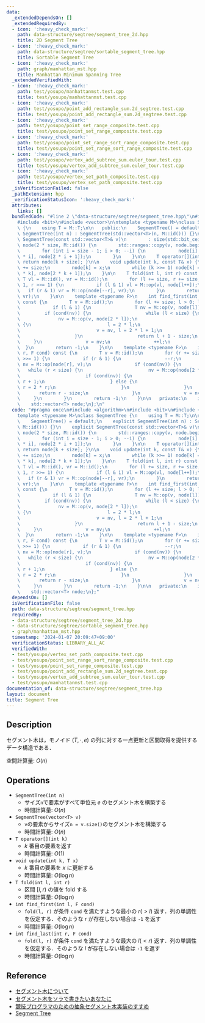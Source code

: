 ```yaml
---
data:
  _extendedDependsOn: []
  _extendedRequiredBy:
  - icon: ':heavy_check_mark:'
    path: data-structure/segtree/segment_tree_2d.hpp
    title: 2D Segment Tree
  - icon: ':heavy_check_mark:'
    path: data-structure/segtree/sortable_segment_tree.hpp
    title: Sortable Segment Tree
  - icon: ':heavy_check_mark:'
    path: graph/manhattan_mst.hpp
    title: Manhattan Minimum Spanning Tree
  _extendedVerifiedWith:
  - icon: ':heavy_check_mark:'
    path: test/yosupo/manhattanmst.test.cpp
    title: test/yosupo/manhattanmst.test.cpp
  - icon: ':heavy_check_mark:'
    path: test/yosupo/point_add_rectangle_sum.2d_segtree.test.cpp
    title: test/yosupo/point_add_rectangle_sum.2d_segtree.test.cpp
  - icon: ':heavy_check_mark:'
    path: test/yosupo/point_set_range_composite.test.cpp
    title: test/yosupo/point_set_range_composite.test.cpp
  - icon: ':heavy_check_mark:'
    path: test/yosupo/point_set_range_sort_range_composite.test.cpp
    title: test/yosupo/point_set_range_sort_range_composite.test.cpp
  - icon: ':heavy_check_mark:'
    path: test/yosupo/vertex_add_subtree_sum.euler_tour.test.cpp
    title: test/yosupo/vertex_add_subtree_sum.euler_tour.test.cpp
  - icon: ':heavy_check_mark:'
    path: test/yosupo/vertex_set_path_composite.test.cpp
    title: test/yosupo/vertex_set_path_composite.test.cpp
  _isVerificationFailed: false
  _pathExtension: hpp
  _verificationStatusIcon: ':heavy_check_mark:'
  attributes:
    links: []
  bundledCode: "#line 2 \"data-structure/segtree/segment_tree.hpp\"\n#include <algorithm>\n\
    #include <bit>\n#include <vector>\n\ntemplate <typename M>\nclass SegmentTree\
    \ {\n    using T = M::T;\n\n   public:\n    SegmentTree() = default;\n    explicit\
    \ SegmentTree(int n) : SegmentTree(std::vector<T>(n, M::id())) {}\n    explicit\
    \ SegmentTree(const std::vector<T>& v)\n        : size(std::bit_ceil(v.size())),\
    \ node(2 * size, M::id()) {\n        std::ranges::copy(v, node.begin() + size);\n\
    \        for (int i = size - 1; i > 0; --i) {\n            node[i] = M::op(node[2\
    \ * i], node[2 * i + 1]);\n        }\n    }\n\n    T operator[](int k) const {\
    \ return node[k + size]; }\n\n    void update(int k, const T& x) {\n        k\
    \ += size;\n        node[k] = x;\n        while (k >>= 1) node[k] = M::op(node[2\
    \ * k], node[2 * k + 1]);\n    }\n\n    T fold(int l, int r) const {\n       \
    \ T vl = M::id(), vr = M::id();\n        for (l += size, r += size; l < r; l >>=\
    \ 1, r >>= 1) {\n            if (l & 1) vl = M::op(vl, node[l++]);\n         \
    \   if (r & 1) vr = M::op(node[--r], vr);\n        }\n        return M::op(vl,\
    \ vr);\n    }\n\n    template <typename F>\n    int find_first(int l, F cond)\
    \ const {\n        T v = M::id();\n        for (l += size; l > 0; l >>= 1) {\n\
    \            if (l & 1) {\n                T nv = M::op(v, node[l]);\n       \
    \         if (cond(nv)) {\n                    while (l < size) {\n          \
    \              nv = M::op(v, node[2 * l]);\n                        if (cond(nv))\
    \ {\n                            l = 2 * l;\n                        } else {\n\
    \                            v = nv, l = 2 * l + 1;\n                        }\n\
    \                    }\n                    return l + 1 - size;\n           \
    \     }\n                v = nv;\n                ++l;\n            }\n      \
    \  }\n        return -1;\n    }\n\n    template <typename F>\n    int find_last(int\
    \ r, F cond) const {\n        T v = M::id();\n        for (r += size; r > 0; r\
    \ >>= 1) {\n            if (r & 1) {\n                --r;\n                T\
    \ nv = M::op(node[r], v);\n                if (cond(nv)) {\n                 \
    \   while (r < size) {\n                        nv = M::op(node[2 * r + 1], v);\n\
    \                        if (cond(nv)) {\n                            r = 2 *\
    \ r + 1;\n                        } else {\n                            v = nv,\
    \ r = 2 * r;\n                        }\n                    }\n             \
    \       return r - size;\n                }\n                v = nv;\n       \
    \     }\n        }\n        return -1;\n    }\n\n   private:\n    int size;\n\
    \    std::vector<T> node;\n};\n"
  code: "#pragma once\n#include <algorithm>\n#include <bit>\n#include <vector>\n\n\
    template <typename M>\nclass SegmentTree {\n    using T = M::T;\n\n   public:\n\
    \    SegmentTree() = default;\n    explicit SegmentTree(int n) : SegmentTree(std::vector<T>(n,\
    \ M::id())) {}\n    explicit SegmentTree(const std::vector<T>& v)\n        : size(std::bit_ceil(v.size())),\
    \ node(2 * size, M::id()) {\n        std::ranges::copy(v, node.begin() + size);\n\
    \        for (int i = size - 1; i > 0; --i) {\n            node[i] = M::op(node[2\
    \ * i], node[2 * i + 1]);\n        }\n    }\n\n    T operator[](int k) const {\
    \ return node[k + size]; }\n\n    void update(int k, const T& x) {\n        k\
    \ += size;\n        node[k] = x;\n        while (k >>= 1) node[k] = M::op(node[2\
    \ * k], node[2 * k + 1]);\n    }\n\n    T fold(int l, int r) const {\n       \
    \ T vl = M::id(), vr = M::id();\n        for (l += size, r += size; l < r; l >>=\
    \ 1, r >>= 1) {\n            if (l & 1) vl = M::op(vl, node[l++]);\n         \
    \   if (r & 1) vr = M::op(node[--r], vr);\n        }\n        return M::op(vl,\
    \ vr);\n    }\n\n    template <typename F>\n    int find_first(int l, F cond)\
    \ const {\n        T v = M::id();\n        for (l += size; l > 0; l >>= 1) {\n\
    \            if (l & 1) {\n                T nv = M::op(v, node[l]);\n       \
    \         if (cond(nv)) {\n                    while (l < size) {\n          \
    \              nv = M::op(v, node[2 * l]);\n                        if (cond(nv))\
    \ {\n                            l = 2 * l;\n                        } else {\n\
    \                            v = nv, l = 2 * l + 1;\n                        }\n\
    \                    }\n                    return l + 1 - size;\n           \
    \     }\n                v = nv;\n                ++l;\n            }\n      \
    \  }\n        return -1;\n    }\n\n    template <typename F>\n    int find_last(int\
    \ r, F cond) const {\n        T v = M::id();\n        for (r += size; r > 0; r\
    \ >>= 1) {\n            if (r & 1) {\n                --r;\n                T\
    \ nv = M::op(node[r], v);\n                if (cond(nv)) {\n                 \
    \   while (r < size) {\n                        nv = M::op(node[2 * r + 1], v);\n\
    \                        if (cond(nv)) {\n                            r = 2 *\
    \ r + 1;\n                        } else {\n                            v = nv,\
    \ r = 2 * r;\n                        }\n                    }\n             \
    \       return r - size;\n                }\n                v = nv;\n       \
    \     }\n        }\n        return -1;\n    }\n\n   private:\n    int size;\n\
    \    std::vector<T> node;\n};"
  dependsOn: []
  isVerificationFile: false
  path: data-structure/segtree/segment_tree.hpp
  requiredBy:
  - data-structure/segtree/segment_tree_2d.hpp
  - data-structure/segtree/sortable_segment_tree.hpp
  - graph/manhattan_mst.hpp
  timestamp: '2024-01-07 20:09:47+09:00'
  verificationStatus: LIBRARY_ALL_AC
  verifiedWith:
  - test/yosupo/vertex_set_path_composite.test.cpp
  - test/yosupo/point_set_range_sort_range_composite.test.cpp
  - test/yosupo/point_set_range_composite.test.cpp
  - test/yosupo/point_add_rectangle_sum.2d_segtree.test.cpp
  - test/yosupo/vertex_add_subtree_sum.euler_tour.test.cpp
  - test/yosupo/manhattanmst.test.cpp
documentation_of: data-structure/segtree/segment_tree.hpp
layout: document
title: Segment Tree
---
```


## Description

セグメント木は，モノイド $(T, \cdot, e)$ の列に対する一点更新と区間取得を提供するデータ構造である．

空間計算量: $O(n)$

## Operations

- `SegmentTree(int n)`
    - サイズ`n`で要素がすべて単位元 $e$ のセグメント木を構築する
    - 時間計算量: $O(n)$
- `SegmentTree(vector<T> v)`
    - `v`の要素からサイズ`n = v.size()`のセグメント木を構築する
    - 時間計算量: $O(n)$
- `T operator[](int k)`
    - $k$ 番目の要素を返す
    - 時間計算量: $O(1)$
- `void update(int k, T x)`
    - $k$ 番目の要素を $x$ に更新する
    - 時間計算量: $O(\log n)$
- `T fold(int l, int r)`
    - 区間 $[l, r)$ の値を fold する
    - 時間計算量: $O(\log n)$
- `int find_first(int l, F cond)`
    - `fold(l, r)` が条件 `cond` を満たすような最小の $r (> l)$ 返す．列の単調性を仮定する．そのような $r$ が存在しない場合は `-1` を返す
    - 時間計算量: $O(\log n)$
- `int find_last(int r, F cond)`
    - `fold(l, r)` が条件 `cond` を満たすような最大の $l (< r)$ 返す．列の単調性を仮定する．そのような $l$ が存在しない場合は `-1` を返す
    - 時間計算量: $O(\log n)$

## Reference

- [セグメント木について](https://beet-aizu.hatenablog.com/entry/2017/09/10/132258)
- [セグメント木をソラで書きたいあなたに](https://tsutaj.hatenablog.com/entry/2017/03/29/204841)
- [競技プログラマのための抽象セグメント木実装のすすめ](https://beet-aizu.hatenablog.com/entry/2019/11/27/124437)
- [Segment Tree](https://cp-algorithms.com/data_structures/segment_tree.html)
